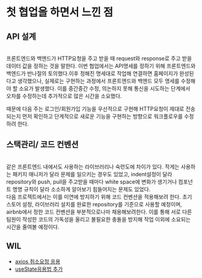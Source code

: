 # 첫 협업을 하면서 느낀 점


## API 설계 

<br>
  프론트엔드와 백엔드가 HTTP요청을 주고 받을 때 request와 response로 주고 받을 데이터 값을 정하는 것을 말한다. 이번 협업에서는 API명세를 정하기 위해 프론트엔드와 백엔드가 반나절의 토의했다.이후 정해진 명세대로 작업해 연결하면 홈페이지가 완성된다고 생각했으나, 실제로는 구현하는 과정에서 프론트엔드와 백엔드 모두 명세를 수정해야 할 소요가 발생했다. 이를 중간중간 수정, 의논하지 못해 통신을 시도하는 단계에서 오차를 수정하는데 추가적으로 많은 시간을 소요했다. 

<br>

  때문에 다음 주는 로그인/회원가입 기능을 우선적으로 구현해 HTTP요청이 제대로 전송되는지 먼저 확인하고 단계적으로 새로운 기능을 구현하는 방향으로 워크플로우를 수정하려 한다.

## 스택관리/ 코드 컨벤션

<br>
  같은 프론트엔드 내에서도 사용하는 라이브러리나 숙련도에 차이가 있다. 작게는 사용하는 패키지 매니저가 달라 문제를 일으키는 경우도 있었고, indent설정이 달라 repository와 push, pull을 주고받을 때마다 white space에 변화가 생기거나 컴포넌트 명명 규칙이 달라 소소하게 알아보기 힘들어지는 문제도 있었다.
<br>
  다음 프로젝트에서는 이를 미연에 방지하기 위해 코드 컨벤션을 적용해보려 한다. 초기 스토어 설정, 라이브러리 설치를 완료한 repository를 기준으로 사용할 예정이며, airbnb에서 정한 코드 컨벤션을 부분적으로나마 채용해보려한다. 이를 통해 서로 다른 팀원이 작성한 코드의 가독성을 올리고 불필요한 충돌을 방지해 작업 이외에 소요되는 시간을 줄여볼 예정이다.


## WIL

* [axios 취소요청 응용](https://github.com/caffesale/Frontend/blob/main/WEB/Axios-%EC%9D%91%EC%9A%A9.md)
* [useState응용법 추가](https://github.com/caffesale/Frontend/blob/main/React/Hooks.md) 
